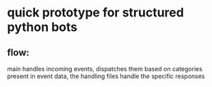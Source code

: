 # quick prototype for structured python bots

## flow:
main handles incoming events, dispatches them based on categories present in event data, the handling files handle the specific responses
